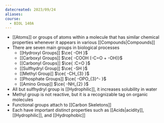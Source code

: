 ```yaml
---
datecreated: 2023/09/24
aliases: 
course:
  - BIOL 140A
---
```

- [[Atoms]] or groups of atoms within a molecule that has similar chemical properties whenever it appears in various [[Compounds|Compounds]]
- There are seven main groups in biological processes
	- [[Hydroxyl Groups]] $\ce{ -OH }$
	- [[Carboxyl Groups]] $\ce{ -COOH (-C=O + -OH)}$
	- [[Carbonyl Groups]] $\ce{ :C=O }$
	- [[Sulfhydryl Group]] $\ce{ -SH }$
	- [[Methyl Group]] $\ce{ -CH_{3} }$
	- [[Phosphate Groups]] $\ce{ -OPO_{3}^- }$
	- [[Amino Group]] $\ce{ -NH_{2} }$
- All but sulfhydryl group is [[Hydrophilic]], it increases solubility in water
- Methyl group is not reactive, but it is a recognizable tag on organic molecules 
- Functional groups attach to [[Carbon Skeletons]]
- Each have important distinct properties such as [[Acids|acidity]], [[Hydrophilic]], and [[Hydrophobic]]